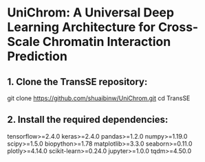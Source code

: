 # UniChrom: A Universal Deep Learning Architecture for Cross-Scale Chromatin Interaction Prediction
## 1. Clone the TransSE repository:
git clone https://github.com/shuaibinw/UniChrom.git
cd TransSE
## 2. Install the required dependencies:
tensorflow>=2.4.0
keras>=2.4.0
pandas>=1.2.0
numpy>=1.19.0
scipy>=1.5.0
biopython>=1.78
matplotlib>=3.3.0
seaborn>=0.11.0
plotly>=4.14.0
scikit-learn>=0.24.0
jupyter>=1.0.0
tqdm>=4.50.0
